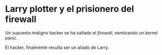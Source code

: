 # Larry plotter y el prisionero del firewall

Un supuesto maligno hacker se ha saltado el *firewall*, sembrando un kernel panic.

El hacker, finalmente resulta ser un aliado de Larry.
